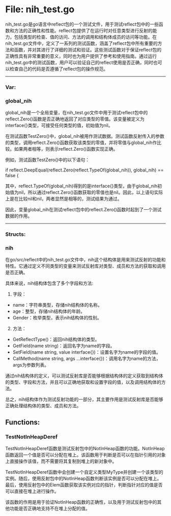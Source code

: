 # File: nih_test.go

nih_test.go是go语言中reflect包的一个测试文件，用于测试reflect包中的一些函数和方法的正确性和性能。reflect包提供了在运行时对任意类型进行反射的能力，包括类型的检查、值的访问、方法的调用和结构体成员的访问等功能。在nih_test.go文件中，定义了一系列的测试函数，涵盖了reflect包中所有重要的方法和函数，并对其进行了详细的测试和验证。这些测试函数对于保证reflect包的正确性具有非常重要的意义，同时也为用户提供了参考和使用指南。通过运行nih_test.go中的测试函数，用户可以验证自己的reflect使用是否正确，同时也可以检查自己的代码是否遵循了reflect包的操作规范。




---

### Var:

### global_nih

global_nih是一个全局变量，在nih_test.go文件中用于测试reflect包中的reflect.Zero()函数是否正确地返回了对应类型的零值。该变量被定义为interface{}类型，可接受任何类型的值，初始值为nil。

在测试函数TestZero()中，global_nih被用作测试数据。测试函数反射传入的参数的类型，调用reflect.Zero()函数获取该类型的零值，并将零值与global_nih作比较。如果两者相等，则表示reflect.Zero()函数实现正确。

例如，测试函数TestZero()中的以下语句：

if reflect.DeepEqual(reflect.Zero(reflect.TypeOf(global_nih)), global_nih) == false {

其中，reflect.TypeOf(global_nih)得到的是interface{}类型，由于global_nih初始值为nil，所以通过reflect.Zero()函数获取的零值也是nil。因此，以上语句实际上是在比较nil和nil，两者显然是相等的，测试结果为通过。

因此，变量global_nih在测试reflect包中的reflect.Zero()函数时起到了一个测试数据的作用。






---

### Structs:

### nih

在go/src/reflect中的nih_test.go文件中，nih这个结构体是用来测试反射的功能和特性。它通过定义不同类型的变量来测试反射库对类型、成员和方法的获取和调用是否正确。

具体来说，nih结构体包含了多个字段和方法:

1. 字段：

- name：字符串类型，存储nih结构体的名称。
- age：整型，存储nih结构体的年龄。
- Gender：枚举类型，表示nih结构体的性别。

2. 方法：

- GetReflectType()：返回nih结构体的类型。
- GetField(name string)：返回名字为name的字段。
- SetField(name string, value interface{})：设置名字为name的字段的值。
- CallMethod(name string, args ...interface{})：调用名字为name的方法，args为参数列表。

通过nih结构体的定义，可以测试反射库是否能够根据结构体的定义获取到结构体的类型、字段和方法，并且可以正确地获取和设置字段的值，以及调用结构体的方法。

总之，nih结构体作为测试反射功能的一部分，其主要作用是测试反射库是否能够正确处理结构体的类型、成员和方法。



## Functions:

### TestNotInHeapDeref

TestNotInHeapDeref函数是测试反射包中的NotInHeap函数的功能。NotInHeap函数返回一个值是否可以分配在堆上。该函数用于判断是否可以在指针引用的对象上直接操作该值，而不需要将其复制到堆上的新对象中。

TestNotInHeapDeref函数中会创建一个自定义类型MyType并创建一个该类型的实例。随后，使用反射包中的NotInHeap函数判断该实例是否可以分配在堆上。最后，使用反射包中的Elem函数获取该实例对应的指针，判断指针对应的值是否可以直接在堆上进行操作。

该函数的作用是用于验证NotInHeap函数的正确性，以及用于测试反射包中的其他功能是否正确地支持不在堆上分配的值。



